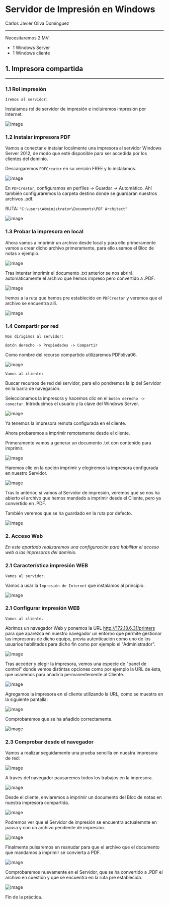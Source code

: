 # Servidor de Impresión en Windows
Carlos Javier Oliva Domínguez

---

Necesitaremos 2 MV:
- 1 Windows Server
- 1 Windows cliente

## 1. Impresora compartida
---

### 1.1 Rol impresión
~~~
Iremos al servidor:
~~~
Instalamos rol de servidor de impresión e incluiremos impresión por Internet.

![image](./img/1_role.png)

### 1.2 Instalar impresora PDF
Vamos a conectar e instalar localmente una impresora al servidor Windows Server 2012, de modo que esté disponible para ser accedida por los clientes del dominio.

Descargaremos `PDFCreator` en su versión FREE y lo  instalamos.

![image](./img/2_download.png)

En `PDFCreator`, configuramos en perfiles -> Guardar -> Automático. Ahí también configuraremos  la carpeta destino donde se guardarán nuestros archivos .pdf.

RUTA: `"C:\users\Administrator\Documents\PDF Architect"`

![image](./img/3_save.png)

### 1.3 Probar la impresora en local
Ahora vamos a imprimir un archivo desde local y para ello primeramente vamos a crear dicho archivo primeramente, para ello usamos el Bloc de notas x ejemplo.

![image](./img/4_imprimir.png)

Tras intentar imprimir el documento .txt anterior se nos abrirá automáticamente el archivo que hemos impreso pero convertido a .PDF.

![image](./img/6_imprimir.png)

Iremos a la ruta que hemos pre establecido en `PDFCreator` y veremos que el archivo se encuentra allí.

![image](./img/5_imprimir_folder.png)

### 1.4 Compartir por red
~~~
Nos dirigimos al servidor:
~~~

`Botón derecho -> Propiedades -> Compartir`

Como nombre del recurso compartido utilizaremos PDFoliva06.

![image](./img/7_share.png)

~~~
Vamos al cliente:
~~~

Buscar recursos de red del servidor, para ello pondremos la ip del Servidor en la barra de navegación.

Seleccionamos la impresora y hacemos clic en el  `botón derecho -> conectar`. Introducimos el usuario y la clave del Windows Server.

![image](./img/8_printer_client.png)

Ya tenemos la impresora remota configurada en el cliente.

Ahora probaremos a imprimir remotamente desde el cliente.

Primeramente vamos a generar un documento .txt con contenido para imprimir.

![image](./img/9_print_from_client.png)

Haremos clic en la opción imprimir y elegiremos la impresora configurada en nuestro Servidor.

![image](./img/10_print_server_ip.png)

Tras lo anterior, si vamos al Servidor de impresión, veremos que se nos ha abierto el archivo que hemos mandado a imprimir desde el Cliente, pero ya convertido en .PDF.

También veremos que se ha guardado en la ruta por defecto.

![image](./img/11_on_server.png)

### 2. Acceso Web
*En este apartado realizaremos una configuración para habilitar el acceso web a las impresoras del dominio.*

### 2.1 Característica impresión WEB
~~~
Vamos al servidor.
~~~
Vamos a usar la `Impresión de Internet` que instalamos al principio.

![image](./img/1_role_internet.png)

### 2.1 Configurar impresión WEB
~~~
Vamos al cliente.
~~~
Abrimos un navegador Web y ponemos la URL http://172.18.6.31/printers para que aparezca en nuestro navegador un entorno que permite gestionar las impresoras de dicho equipo, previa autenticación como uno de los usuarios habilitados para dicho fin como por ejemplo el "Administrador".

![image](./img/12_http_client.png)

Tras acceder y elegir la impresora, vemos una especie de "panel de control" donde vemos distintas opciones como por ejemplo la URL de ésta, que usaremos para añadirla permanentemente al Cliente.

![image](./img/13_webprinter.png)

Agregamos la impresora en el cliente utilizando la URL, como se muestra en la siguiente pantalla:

![image](./img/14_addprinter_client.png)

Comprobaremos que se ha añadido correctamente.

![image](./img/15_printer_installed.png)

### 2.3 Comprobar desde el navegador

Vamos a realizar seguidamente una prueba sencilla en nuestra impresora de red:

![image](./img/16_printer_pannel.png)

A través del navegador pausaremos todos los trabajos en la impresora.

![image](./img/16_printer_paused.png)

Desde el cliente, enviaremos a imprimir un documento del Bloc de notas en nuestra impresora compartida.

![image](./img/17_imprimir.png)

Podremos ver que el Servidor de impresión se encuentra actualemnte en pausa y con un archivo pendiente de impresión.

![image](./img/18_pendiente.png)

Finalmente pulsaremos en reanudar para que el archivo que el documento que mandamos a imprimir se convierta a PDF.

![image](./img/19_reanudar.png)

Comprobaremos nuevamente en el Servidor, que se ha convertido a .PDF el archivo en cuestión y que se encuentra en la ruta pre establecida.

![image](./img/20_to_pdf.png)

Fin de la práctica.
